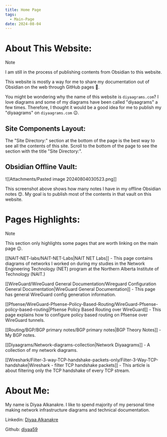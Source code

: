 ```yaml
---
title: Home Page
tags:
  - Main-Page
date: 2024-08-04
---
```

# About This Website:

> [!Note]
> I am still in the process of publishing contents from Obsidian to this website.

This website is mostly a way for me to share my documentation out of Obsidian on the web through GitHub pages 🙂.

You might be wondering why the name of this website is `diyaagrams.com`? I love diagrams and some of my diagrams have been called "diyaagrams" a few times. Therefore, I thought it would be a good idea for me to publish my "diyaagrams" on `diyaagrams.com` 😉.

## Site Components Layout:

The "Site Directory:" section at the bottom of the page is the best way to see all the contents of this site. Scroll to the bottom of the page to see the section with the title "Site Directory:".

## Obsidian Offline Vault:


![[Attachments/Pasted image 20240804030523.png]]

This screenshot above shows how many notes I have in my offline Obsidian notes 😊. My goal is to publish most of the contents in that vault on this website.

# Pages Highlights:

> [!note]
> This section only highlights some pages that are worth linking on the main page 😉.

[[NAIT-NET-labs/NAIT-NET-Labs|NAIT NET Labs]] - This page contains diagrams of networks I worked on during my studies in the Network Engineering Technology (NET) program at the Northern Alberta Institute of Technology (NAIT.)

[[WireGuard/WireGuard General Documentation/Wireguard Configuration General Documentation|WireGuard General Documentation]] - This page has general WireGuard config generation information.

[[Pfsense/WireGuard-Pfsense-Policy-Based-Routing/WireGuard-Pfsense-policy-based-routing|Pfsense Policy Based Routing over WireGuard]] - This page explains how to configure policy based routing on Pfsense over WireGuard tunnels.

[[Routing/BGP/BGP primary notes/BGP primary notes|BGP Theory Notes]] - My BGP notes.

[[Diyaagrams/Network-diagrams-collection|Network Diyaagrams]] - A collection of my network diagrams.

[[Wireshark/Filter-3-way-TCP-handshake-packets-only/Filter-3-Way-TCP-handshake|Wireshark - filter TCP handshake packets]] - This article is about filtering only the TCP handshake of every TCP stream.

# About Me:

My name is Diyaa Alkanakre. I like to spend majority of my personal time making network infrastructure diagrams and technical documentation.

Linkedin: [Diyaa Alkanakre](https://www.linkedin.com/in/diyaa-alkanakre/)

Github: [diyaa59](https://github.com/diyaa59)



